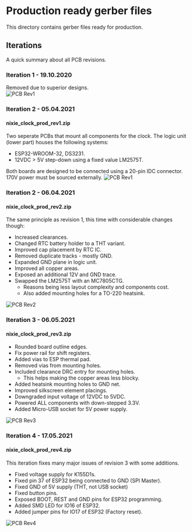 # Production ready gerber files
This directory contains gerber files ready for production.

## Iterations
A quick summary about all PCB revisions.
### Iteration 1 - 19.10.2020
Removed due to superior designs.  
![PCB Rev1](https://i.imgur.com/5bnLabF.png)

### Iteration 2 - 05.04.2021
#### nixie_clock_prod_rev1.zip
Two seperate PCBs that mount all components for the clock.
The logic unit (lower part) houses the following systems:
- ESP32-WROOM-32, DS3231.
- 12VDC > 5V step-down using a fixed value LM2575T.

Both boards are designed to be connected using a 20-pin IDC connector.  
170V power must be sourced externally.
![PCB Rev1](https://i.imgur.com/M2vcEAB.png)

### Iteration 2 - 06.04.2021
#### nixie_clock_prod_rev2.zip
The same principle as revision 1, this time with considerable changes though:
- Increased clearances.
- Changed RTC battery holder to a THT variant.
- Improved cap placement by RTC IC.
- Removed duplicate tracks - mostly GND.
- Expanded GND plane in logic unit.
- Improved all copper areas.
- Exposed an additional 12V and GND trace.
- Swapped the LM2575T with an MC7805CTG.
  - Reasons being less layout complexity and components cost.
  - Also added mounting holes for a TO-220 heatsink.  

![PCB Rev2](https://i.imgur.com/SypHGxR.png)

### Iteration 3 - 06.05.2021
#### nixie_clock_prod_rev3.zip
- Rounded board outline edges.
- Fix power rail for shift registers.
- Added vias to ESP thermal pad.
- Removed vias from mounting holes.
- Included clearance DRC entry for mounting holes.
  - This helps making the copper areas less blocky.
- Added heatsink mounting holes to GND net.
- Improved silkscreen element placings.
- Downgraded input voltage of 12VDC to 5VDC.
- Powered ALL components with down-stepped 3.3V.
- Added Micro-USB socket for 5V power supply.

![PCB Rev3](https://i.imgur.com/q4c0Rdl.png)


### Iteration 4 - 17.05.2021
#### nixie_clock_prod_rev4.zip
This iteration fixes many major issues of revision 3 with some additions.
- Fixed voltage supply for K155D1s.
- Fixed pin 37 of ESP32 being connected to GND (SPI Master).
- Fixed GND of 5V supply (THT, not USB socket)
- Fixed button pins.
- Exposed BOOT, REST and GND pins for ESP32 programming.
- Added SMD LED for IO16 of ESP32.
- Added jumper pins for IO17 of ESP32 (Factory reset).

![PCB Rev4](https://i.imgur.com/97tArDy.png)